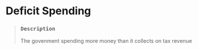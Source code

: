 # Deficit Spending

> ### `Description`
>
> The govenment spending more money than it collects on tax revenue
